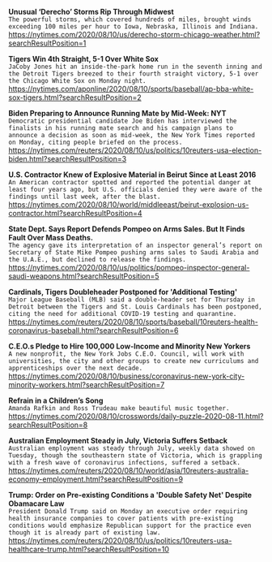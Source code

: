 **Unusual ‘Derecho’ Storms Rip Through Midwest**\
`The powerful storms, which covered hundreds of miles, brought winds exceeding 100 miles per hour to Iowa, Nebraska, Illinois and Indiana.`\
https://nytimes.com/2020/08/10/us/derecho-storm-chicago-weather.html?searchResultPosition=1

**Tigers Win 4th Straight, 5-1 Over White Sox**\
`JaCoby Jones hit an inside-the-park home run in the seventh inning and the Detroit Tigers breezed to their fourth straight victory, 5-1 over the Chicago White Sox on Monday night.`\
https://nytimes.com/aponline/2020/08/10/sports/baseball/ap-bba-white-sox-tigers.html?searchResultPosition=2

**Biden Preparing to Announce Running Mate by Mid-Week: NYT**\
`Democratic presidential candidate Joe Biden has interviewed the finalists in his running mate search and his campaign plans to announce a decision as soon as mid-week, the New York Times reported on Monday, citing people briefed on the process.`\
https://nytimes.com/reuters/2020/08/10/us/politics/10reuters-usa-election-biden.html?searchResultPosition=3

**U.S. Contractor Knew of Explosive Material in Beirut Since at Least 2016**\
`An American contractor spotted and reported the potential danger at least four years ago, but U.S. officials denied they were aware of the findings until last week, after the blast.`\
https://nytimes.com/2020/08/10/world/middleeast/beirut-explosion-us-contractor.html?searchResultPosition=4

**State Dept. Says Report Defends Pompeo on Arms Sales. But It Finds Fault Over Mass Deaths.**\
`The agency gave its interpretation of an inspector general’s report on Secretary of State Mike Pompeo pushing arms sales to Saudi Arabia and the U.A.E., but declined to release the findings.`\
https://nytimes.com/2020/08/10/us/politics/pompeo-inspector-general-saudi-weapons.html?searchResultPosition=5

**Cardinals, Tigers Doubleheader Postponed for 'Additional Testing'**\
`Major League Baseball (MLB) said a double-header set for Thursday in Detroit between the Tigers and St. Louis Cardinals has been postponed, citing the need for additional COVID-19 testing and quarantine.`\
https://nytimes.com/reuters/2020/08/10/sports/baseball/10reuters-health-coronavirus-baseball.html?searchResultPosition=6

**C.E.O.s Pledge to Hire 100,000 Low-Income and Minority New Yorkers**\
`A new nonprofit, the New York Jobs C.E.O. Council, will work with universities, the city and other groups to create new curriculums and apprenticeships over the next decade.`\
https://nytimes.com/2020/08/10/business/coronavirus-new-york-city-minority-workers.html?searchResultPosition=7

**Refrain in a Children’s Song**\
`Amanda Rafkin and Ross Trudeau make beautiful music together.`\
https://nytimes.com/2020/08/10/crosswords/daily-puzzle-2020-08-11.html?searchResultPosition=8

**Australian Employment Steady in July, Victoria Suffers Setback**\
`Australian employment was steady through July, weekly data showed on Tuesday, though the southeastern state of Victoria, which is grappling with a fresh wave of coronavirus infections, suffered a setback.`\
https://nytimes.com/reuters/2020/08/10/world/asia/10reuters-australia-economy-employment.html?searchResultPosition=9

**Trump: Order on Pre-existing Conditions a 'Double Safety Net' Despite Obamacare Law**\
`President Donald Trump said on Monday an executive order requiring health insurance companies to cover patients with pre-existing conditions would emphasize Republican support for the practice even though it is already part of existing law.`\
https://nytimes.com/reuters/2020/08/10/us/politics/10reuters-usa-healthcare-trump.html?searchResultPosition=10


